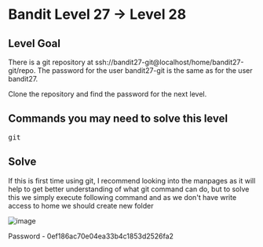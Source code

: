# Bandit Level 27 → Level 28 #

## Level Goal ##
<p>There is a git repository at ssh://bandit27-git@localhost/home/bandit27-git/repo. The password for the user bandit27-git is the same as for the user bandit27.</p>
Clone the repository and find the password for the next level.

## Commands you may need to solve this level ##
<pre>
git
</pre>

## Solve ##
<p>If this is first time using git, I recommend looking into the manpages as it will help to get better understanding of what git command can do,
  but to solve this we simply execute following command and as we don't have write access to home we should create new folder</p>
  
  ![image](https://user-images.githubusercontent.com/85706972/166985211-a0cd8fa6-b6ba-4648-bed1-45678b2735f8.png)


Password - 0ef186ac70e04ea33b4c1853d2526fa2
  
  
